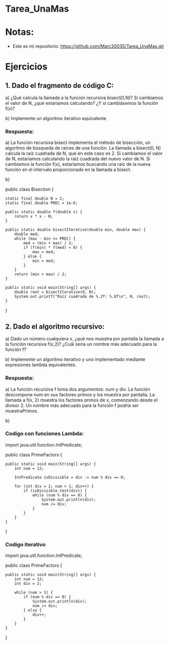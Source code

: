# Tarea_UnaMas
# Notas:
* Este es mi repositorio: https://github.com/Marc20035/Tarea_UnaMas.git
# Ejercicios
## 1. Dado el fragmento de código C:
a) ¿Qué calcula la llamada a la función recursiva bisect(0,N)? Si cambiamos el 
valor de N, ¿qué estaríamos calculando? ¿Y si cambiásemos la función f(x)?

b) Implemente un algoritmo iterativo equivalente
### Respuesta: 

a) La función recursiva bisect implementa el método de bisección, un algoritmo de búsqueda de raíces de una función. 
La llamada a bisect(0, N) calcula la raíz cuadrada de N, que en este caso es 2. Si cambiamos el valor de N, estaríamos calculando la raíz cuadrada del nuevo valor de N. 
Si cambiamos la función f(x), estaríamos buscando una raíz de la nueva función en el intervalo proporcionado en la llamada a bisect.

b)

public class Bisection {

    static final double N = 2;
    static final double PREC = 1e-6;

    public static double f(double x) {
        return x * x - N;
    }

    public static double bisectIterative(double min, double max) {
        double med;
        while (max - min >= PREC) {
            med = (min + max) / 2;
            if (f(min) * f(med) < 0) {
                max = med;
            } else {
                min = med;
            }
        }
        return (min + max) / 2;
    }

    public static void main(String[] args) {
        double root = bisectIterative(0, N);
        System.out.printf("Raíz cuadrada de %.2f: %.8f\n", N, root);
    }
}

## 2. Dado el algoritmo recursivo:

a) Dado un número cualquiera x, ¿qué nos muestra por pantalla la llamada a la función 
recursiva f(x,2)? ¿Cuál sería un nombre más adecuado para la función f?

b) Implemente un algoritmo iterativo y uno implementado mediante expresiones lambda 
equivalentes.

### Respuesta: 

a) La función recursiva f toma dos argumentos: num y div. 
La función descompone num en sus factores primos y los muestra por pantalla. La llamada a f(x, 2) muestra los factores primos de x, comenzando desde el divisor 2. 
Un nombre más adecuado para la función f podría ser muestraPrimos.

b)
### Codigo con funciones Lambda:
import java.util.function.IntPredicate;

public class PrimeFactors {

    public static void main(String[] args) {
        int num = 12;

        IntPredicate isDivisible = div -> num % div == 0;

        for (int div = 2; num > 1; div++) {
            if (isDivisible.test(div)) {
                while (num % div == 0) {
                    System.out.println(div);
                    num /= div;
                }
            }
        }
    }
}

### Codigo iterativo

import java.util.function.IntPredicate;

public class PrimeFactors {

    public static void main(String[] args) {
        int num = 12;
        int div = 2;

        while (num > 1) {
            if (num % div == 0) {
                System.out.println(div);
                num /= div;
            } else {
                div++;
            }
        }
    }
}






